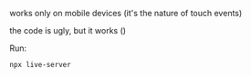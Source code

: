 works only on mobile devices (it's the nature of touch events)

the code is ugly, but it works ()

Run: 

``` sh
npx live-server
```